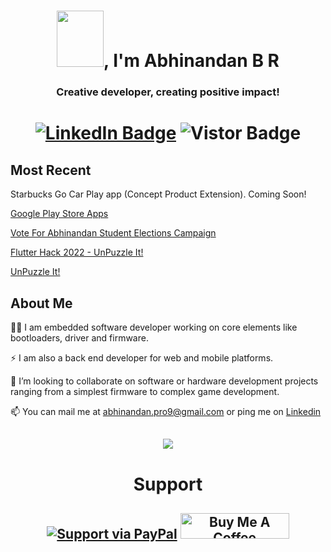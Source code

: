 <h1 align="center"> <img src="https://i.pinimg.com/originals/57/5a/20/575a20918d349a354cc636a0d49b35a0.gif" width="75" height="90" />, I'm Abhinandan B R </h1>
<h3 align="center">Creative developer, creating positive impact!</h3>
<h1 align="center">
<a target="_blank" rel="noopener noreferrer" href="https://www.linkedin.com/in/abhinandanpro9/"><img src="https://img.shields.io/badge/-@abhinandanpro9-0077B5?style=flat-square&amp;labelColor=0077B5&amp;logo=LinkedIn&amp;link=https://www.linkedin.com/in/abhinandanpro9/" alt="LinkedIn Badge"></a>
  <a target="_blank"><img src="https://visitor-badge.glitch.me/badge?page_id=abhinandanpro9.abhinandanpro9" alt="Vistor Badge"></a>
</h1>

<h2>
<b>Most Recent</b>
</h2>

Starbucks Go Car Play app (Concept Product Extension). Coming Soon!

[Google Play Store Apps](https://play.google.com/store/apps/dev?id=4711221227105130634&hl=en_US&gl=US)

[Vote For Abhinandan Student Elections Campaign](https://voteforabhinandan.plasmic.run/)

[Flutter Hack 2022 - UnPuzzle It!](https://devpost.com/software/unpuzzle-it?ref_content=my-projects-tab&ref_feature=my_projects)

[UnPuzzle It!](https://abhinandanpro9.github.io/#/)


<h2>
<b>About Me</b>
</h2>

👨‍💻 I am embedded software developer working on core elements like bootloaders, driver and firmware.


⚡ I am also a back end developer for web and mobile platforms.

👯 I’m looking to collaborate on software or hardware development projects ranging from a simplest firmware to complex game development.

📫 You can mail me at abhinandan.pro9@gmail.com or ping me on [Linkedin](https://linkedin.com/in/abhinandanpro9)



<h2 align="center">
<a href="https://github.com/abhinandanpro9/github-readme-stats">
  <img align="center" src="https://github-readme-stats.vercel.app/api/top-langs/?username=abhinandanpro9&theme=radical" />
</a>

</h2>


<h1 align="center">Support</h1>
<h2 align="center">

  [![Support via PayPal](https://cdn.rawgit.com/twolfson/paypal-github-button/1.0.0/dist/button.svg)](https://www.paypal.me/abhinandanbr/)    <a href="https://www.buymeacoffee.com/abhinandann" target="_blank"><img src="https://cdn.buymeacoffee.com/buttons/default-orange.png" alt="Buy Me A Coffee" height="41" width="174"></a>

</h2>


<!--
**abhinandanpro9/abhinandanpro9** is a ✨ _special_ ✨ repository because its `README.md` (this file) appears on your GitHub profile.
https://cdn.rawgit.com/twolfson/paypal-github-button/1.0.0/dist/button.svg
Here are some ideas to get you started:

- 🔭 I’m currently working on ...
- 🌱 I’m currently learning ...
- 👯 I’m looking to collaborate on ...
- 🤔 I’m looking for help with ...
- 💬 Ask me about ...
- 📫 How to reach me: ...
- 😄 Pronouns: ...
- ⚡ Fun fact: ...
-->
